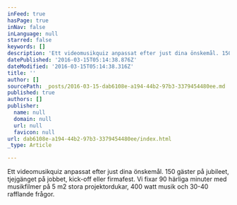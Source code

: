 ```yaml
---
inFeed: true
hasPage: true
inNav: false
inLanguage: null
starred: false
keywords: []
description: 'Ett videomusikquiz anpassat efter just dina önskemål. 150 gäster på jubileet, tjejgänget på jobbet, kick-off eller firmafest. Vi fixar 90 härliga minuter med musikfilmer på 5 m2 stora projektordukar, 400 watt musik och 30-40 rafflande frågor.'
datePublished: '2016-03-15T05:14:38.876Z'
dateModified: '2016-03-15T05:14:38.316Z'
title: ''
author: []
sourcePath: _posts/2016-03-15-dab6108e-a194-44b2-97b3-3379454480ee.md
published: true
authors: []
publisher:
  name: null
  domain: null
  url: null
  favicon: null
url: dab6108e-a194-44b2-97b3-3379454480ee/index.html
_type: Article

---
```

Ett videomusikquiz anpassat efter just dina önskemål. 150 gäster på jubileet, tjejgänget på jobbet, kick-off eller firmafest. Vi fixar 90 härliga minuter med musikfilmer på 5 m2 stora projektordukar, 400 watt musik och 30-40 rafflande frågor.